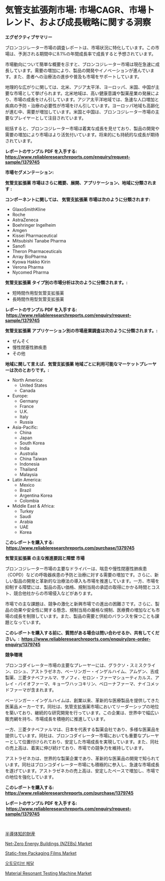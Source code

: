 <p><h1>気管支拡張剤市場: 市場CAGR、市場トレンド、および成長戦略に関する洞察</h1></p><p><strong>エグゼクティブサマリー</strong></p>
<p><p>ブロンコジレーター市場の調査レポートは、市場状況に特化しています。この市場は、予測される期間中に8.1%の年間成長率で成長すると予想されています。</p><p>市場動向について簡単な概要を示すと、ブロンコジレーター市場は現在急速に成長しています。需要の増加により、製品の開発やイノベーションが進んでいます。また、患者への治療法の進歩や普及も市場をサポートしています。</p><p>地理的な広がりに関しては、北米、アジア太平洋、ヨーロッパ、米国、中国が主要な市場として挙げられます。北米地域は、高い健康意識や製薬産業の発展により、市場の成長をけん引しています。アジア太平洋地域では、急速な人口増加と疾病の予防・治療の必要性が市場をけん引しています。ヨーロッパ地域も高齢化が進む中、需要が増加しています。米国と中国は、ブロンコジレーター市場の主要なプレイヤーとして注目されています。</p><p>総括すると、ブロンコジレーター市場は着実な成長を見せており、製品の開発や需要の増加により市場はより活気付いています。将来的にも持続的な成長が期待されています。</p></p>
<p><strong>レポートのサンプル PDF を入手する: <a href="https://www.reliableresearchreports.com/enquiry/request-sample/1379745">https://www.reliableresearchreports.com/enquiry/request-sample/1379745</a></strong></p>
<p><strong>市場セグメンテーション:</strong></p>
<p><strong> 気管支拡張薬 市場はさらに概要、展開、アプリケーション、地域に分類されます :</strong></p>
<p><strong>コンポーネントに関しては、 気管支拡張薬 市場は次のように分類されます: &nbsp;</strong></p>
<p><ul><li>GlaxoSmithKline</li><li>Roche</li><li>AstraZeneca</li><li>Boehringer Ingelheim</li><li>Amgen</li><li>Kissei Pharmaceutical</li><li>Mitsubishi Tanabe Pharma</li><li>Sanofi</li><li>Theron Pharmaceuticals</li><li>Array BioPharma</li><li>Kyowa Hakko Kirin</li><li>Verona Pharma</li><li>Nycomed Pharma</li></ul></p>
<p><strong> 気管支拡張薬 タイプ別の市場分析は次のように分類されます。:</strong></p>
<p><ul><li>短時間作用型気管支拡張薬</li><li>長時間作用型気管支拡張薬</li></ul></p>
<p><strong>レポートのサンプル PDF を入手する: &nbsp;<a href="https://www.reliableresearchreports.com/enquiry/request-sample/1379745">https://www.reliableresearchreports.com/enquiry/request-sample/1379745</a></strong></p>
<p><strong> 気管支拡張薬 アプリケーション別の市場産業調査は次のように分類されます。:</strong></p>
<p><ul><li>ぜんそく</li><li>慢性閉塞性肺疾患</li><li>その他</li></ul></p>
<p><strong>地域に関して言えば、気管支拡張薬 地域ごとに利用可能なマーケットプレーヤーは次のとおりです。:</strong></p>
<p><ul>
    <li>
        North America:
        <ul>
            <li>United States</li>
            <li>Canada</li>
        </ul>
    </li>
    <li>
        Europe:
        <ul>
            <li>Germany</li>
            <li>France</li>
            <li>U.K.</li>
            <li>Italy</li>
            <li>Russia</li>
        </ul>
    </li>
    <li>
        Asia-Pacific:
        <ul>
            <li>China</li>
            <li>Japan</li>
            <li>South Korea</li>
            <li>India</li>
            <li>Australia</li>
            <li>China Taiwan</li>
            <li>Indonesia</li>
            <li>Thailand</li>
            <li>Malaysia</li>
        </ul>
    </li>
    <li>
        Latin America:
        <ul>
            <li>Mexico</li>
            <li>Brazil</li>
            <li>Argentina Korea</li>
            <li>Colombia</li>
        </ul>
    </li>
    <li>
        Middle East & Africa:
        <ul>
            <li>Turkey</li>
            <li>Saudi</li>
            <li>Arabia</li>
            <li>UAE</li>
            <li>Korea</li>
        </ul>
    </li>
    </ul></p>
<p><strong>このレポートを購入する: &nbsp;<a href="https://www.reliableresearchreports.com/purchase/1379745">https://www.reliableresearchreports.com/purchase/1379745</a></strong></p>
<p><strong>気管支拡張薬 の主な推進要因と障壁 市場</strong></p>
<p><p>ブロンコジレーター市場の主要なドライバーは、喘息や慢性閉塞性肺疾患（COPD）などの呼吸器疾患の予防と治療に対する需要の増加です。さらに、新しい製品の開発と革新的な治療法の導入も市場を推進しています。一方、市場を抑制する障壁には、製品の高い価格、規制当局の承認の取得にかかる時間とコスト、競合他社からの市場侵入などがあります。</p><p>市場での主な課題は、競争の激化と新興市場での進出の困難さです。さらに、製品の効果や安全性に関する懸念、規制当局の厳格な規制、医療費の増加なども市場の成長を制限しています。また、製品の需要と供給のバランスを保つことも課題となっています。</p></p>
<p><strong>このレポートを購入する前に、質問がある場合は問い合わせるか、共有してください。:&nbsp; <a href="https://www.reliableresearchreports.com/enquiry/pre-order-enquiry/1379745">https://www.reliableresearchreports.com/enquiry/pre-order-enquiry/1379745</a></strong></p>
<p><strong>競争環境</strong></p>
<p><p>ブロンコダイレーター市場の主要なプレーヤーには、グラクソ・スミスクライン、ロシュ、アストラゼネカ、ベーリンガー・インゲルハイム、アムゲン、吉成製薬、三菱タナベファルマ、サノフィ、セロン・ファーマシューティカルス、アレイ・バイオファーマ、キョーワハッコキリン、ベローナファーマ、ナイコメッドファーマが含まれます。 </p><p>ベーリンガー・インゲルハイムは、創業以来、革新的な医療製品を提供してきた医薬品メーカーです。同社は、気管支拡張薬市場においてリーダーシップの地位を築いており、継続的な研究開発を行っています。この企業は、世界中で幅広い販売網を持ち、市場成長を積極的に推進しています。</p><p>一方、三菱タナベファルマは、日本を代表する製薬会社であり、多様な医薬品を提供しています。同社は、ブロンコダイレーター市場においても重要なプレーヤーとして位置付けられており、安定した市場成長を実現しています。また、同社の売上高は、着実に伸び続けており、市場での競争力を維持しています。</p><p>アストラゼネカは、世界的な製薬企業であり、革新的な医薬品の開発で知られています。同社はブロンコダイレーター市場にも積極的に参入し、急速な市場成長を遂げています。アストラゼネカの売上高は、安定したペースで増加し、市場での地位を強化しています。</p></p>
<p><strong>このレポートを購入する: &nbsp; <a href="https://www.reliableresearchreports.com/purchase/1379745">https://www.reliableresearchreports.com/purchase/1379745</a></strong></p>
<p><strong>レポートのサンプル PDF を入手する: &nbsp;<a href="https://www.reliableresearchreports.com/enquiry/request-sample/1379745">https://www.reliableresearchreports.com/enquiry/request-sample/1379745</a></strong><strong></strong></p>
<p>&nbsp;</p>
<p><p><a href="https://medium.com/@yvettelesch/%E5%8D%8A%E5%B0%8E%E4%BD%93%E7%9F%A5%E7%9A%84%E8%B2%A1%E7%94%A3%E5%B8%82%E5%A0%B4-2031%E5%B9%B4%E3%81%BE%E3%81%A7%E3%81%AE%E5%8B%95%E5%90%91-%E4%BA%88%E6%B8%AC-%E7%AB%B6%E4%BA%89%E5%88%86%E6%9E%90-7a32a5a09939">半導体知的財産</a></p><p><a href="https://zircon-bluebell-299.notion.site/Net-Zero-Energy-Buildings-NZEBs-Market-Size-Market-Trends-and-Growth-Outlook-forecasted-for-peri-93291ebba1e1421493e182182bcdbe9e">Net-Zero Energy Buildings (NZEBs) Market</a></p><p><a href="https://github.com/juancolorado15/Market-Research-Report-List-1/blob/main/static-free-packaging-films-market.md">Static-free Packaging Films Market</a></p><p><a href="https://medium.com/@goicoevgovidph/%EC%9E%90%EB%8F%99%EC%B0%A8-%ED%8E%98%EB%8B%AC-%EC%8B%9C%EC%9E%A5-%EB%B6%84%EC%84%9D-cagr-%EC%8B%9C%EC%9E%A5-%EC%84%B8%EB%B6%84%ED%99%94-%EB%B0%8F-%EA%B8%80%EB%A1%9C%EB%B2%8C-%EC%82%B0%EC%97%85-%EA%B0%9C%EC%9A%94-6761db430894">오토모티브 페달</a></p><p><a href="https://github.com/dx0328/Market-Research-Report-List-1/blob/main/material-resonant-testing-machine-market.md">Material Resonant Testing Machine Market</a></p></p>